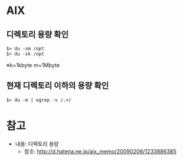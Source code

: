 # AIX

## 디렉토리 용량 확인
```shell
$> du -sm /opt
$> du -sk /opt
```
※k=1kbyte m=1Mbyte

## 현재 디렉토리 이하의 용량 확인
```shell
$> du -m | egrep -v /.+/
```

# 참고
* 내용: 디렉토리 용량
  * 참조: http://d.hatena.ne.jp/aix_memo/20090206/1233886385